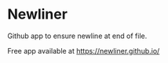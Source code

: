 # Newliner
Github app to ensure newline at end of file.

Free app available at https://newliner.github.io/
